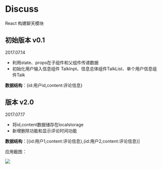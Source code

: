 # Discuss
React 构建聊天模块
## 初始版本 v0.1
2017.07.14
- 利用state、props在子组件和父组件传递数据
- 初始化用户输入信息组件 TalkInpt、信息总体组件TalkList、单个用户信息组件Talk

**数据结构**：{id:用户id,content:评论信息}

## 版本 v2.0
2017.07.17

- 将id,content数据储存在localstorage
- 新增删除功能和显示评论时间功能

**数据结构**：[{id:用户1,content:评论信息},{id:用户2,content:评论信息}]

应用截图：

![](http://osupg2zn7.bkt.clouddn.com/react/react-v2.0.jpg)
